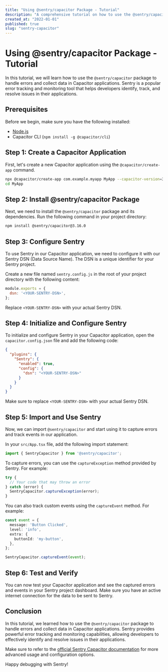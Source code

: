 ```yaml
---
title: "Using @sentry/capacitor Package - Tutorial"
description: "A comprehensive tutorial on how to use the @sentry/capacitor package to handle errors and collect data in Capacitor applications."
created_at: "2022-01-01"
published: true
slug: "sentry-capacitor"
---
```


# Using @sentry/capacitor Package - Tutorial

In this tutorial, we will learn how to use the `@sentry/capacitor` package to handle errors and collect data in Capacitor applications. Sentry is a popular error tracking and monitoring tool that helps developers identify, track, and resolve issues in their applications.

## Prerequisites

Before we begin, make sure you have the following installed:

- [Node.js](https://nodejs.org)
- Capacitor CLI (`npm install -g @capacitor/cli`)

## Step 1: Create a Capacitor Application

First, let's create a new Capacitor application using the `@capacitor/create-app` command.

```bash
npx @capacitor/create-app com.example.myapp MyApp --capacitor-version=3.3.2
cd MyApp
```

## Step 2: Install @sentry/capacitor Package

Next, we need to install the `@sentry/capacitor` package and its dependencies. Run the following command in your project directory:

```bash
npm install @sentry/capacitor@3.16.0
```

## Step 3: Configure Sentry

To use Sentry in our Capacitor application, we need to configure it with our Sentry DSN (Data Source Name). The DSN is a unique identifier for your Sentry project.

Create a new file named `sentry.config.js` in the root of your project directory with the following content:

```javascript
module.exports = {
  dsn: '<YOUR-SENTRY-DSN>',
};
```

Replace `<YOUR-SENTRY-DSN>` with your actual Sentry DSN.

## Step 4: Initialize and Configure Sentry

To initialize and configure Sentry in your Capacitor application, open the `capacitor.config.json` file and add the following code:

```json
{
  "plugins": {
    "Sentry": {
      "enabled": true,
      "config": {
        "dsn": "<YOUR-SENTRY-DSN>"
      }
    }
  }
}
```

Make sure to replace `<YOUR-SENTRY-DSN>` with your actual Sentry DSN.

## Step 5: Import and Use Sentry

Now, we can import `@sentry/capacitor` and start using it to capture errors and track events in our application.

In your `src/App.tsx` file, add the following import statement:

```typescript
import { SentryCapacitor } from '@sentry/capacitor';
```

To capture errors, you can use the `captureException` method provided by Sentry. For example:

```typescript
try {
  // Your code that may throw an error
} catch (error) {
  SentryCapacitor.captureException(error);
}
```

You can also track custom events using the `captureEvent` method. For example:

```typescript
const event = {
  message: 'Button Clicked',
  level: 'info',
  extra: {
    buttonId: 'my-button',
  },
};

SentryCapacitor.captureEvent(event);
```

## Step 6: Test and Verify

You can now test your Capacitor application and see the captured errors and events in your Sentry project dashboard. Make sure you have an active internet connection for the data to be sent to Sentry.

## Conclusion

In this tutorial, we learned how to use the `@sentry/capacitor` package to handle errors and collect data in Capacitor applications. Sentry provides powerful error tracking and monitoring capabilities, allowing developers to effectively identify and resolve issues in their applications.

Make sure to refer to the [official Sentry Capacitor documentation](https://docs.sentry.io/platforms/javascript/guides/capacitor/) for more advanced usage and configuration options.

Happy debugging with Sentry!
